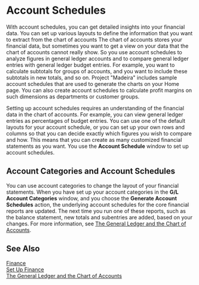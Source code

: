 <properties
                pageTitle="Account Schedules| Project “Madeira”"
                description="Using account schedules to analyse data."
                services="project-madeira"
                documentationCenter=""
                authors="edupont04"
/>
<tags
    ms.service="project-madeira"
    ms.topic="article"
    ms.devlang="na"
    ms.tgt_pltfrm="na"
    ms.workload="na"
    ms.date="09/08/2016"
    ms.author="edupont04" />

# Account Schedules
With account schedules, you can get detailed insights into your financial data. You can set up various layouts to define the information that you want to extract from the chart of accounts
The chart of accounts stores your financial data, but sometimes you want to get a view on your data that the chart of accounts cannot really show. So you use account schedules to analyze figures in general ledger accounts and to compare general ledger entries with general ledger budget entries.
For example, you want to calculate subtotals for groups of accounts, and you want to include these subtotals in new totals, and so on.
Project "Madeira" includes sample account schedules that are used to generate the charts on your Home page. You can also create account schedules to calculate profit margins on such dimensions as departments or customer groups.  

Setting up account schedules requires an understanding of the financial data in the chart of accounts.
For example, you can view general ledger entries as percentages of budget entries.
You can use one of the default layouts for your account schedule, or you can set up your own rows and columns so that you can decide exactly which figures you wish to compare and how.
This means that you can create as many customized financial statements as you want. You use the **Account Schedule** window to set up account schedules.  

## Account Categories and Account Schedules
You can use account categories to change the layout of your financial statements. When you have set up your account categories in the **G/L Account Categories** window, and you choose the **Generate Account Schedules** action, the underlying account schedules for the core financial reports are updated. The next time you run one of these reports, such as the balance statement, new totals and subentries are added, based on your changes. For more information, see [The General Ledger and the Chart of Accounts](finance-general-ledger.md).    
## See Also
[Finance](finance.md)  
[Set Up Finance](finance-setup-finance.md)  
[The General Ledger and the Chart of Accounts](finance-general-ledger.md)  
